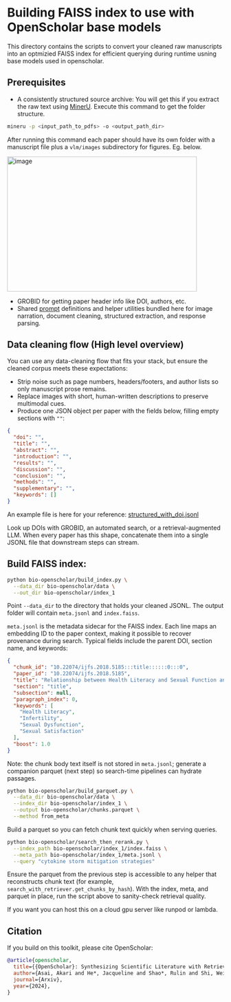 # Building FAISS index to use with OpenScholar base models

This directory contains the scripts to convert your cleaned raw manuscripts into an optmizied FAISS index for efficient querying during runtime usning base models used in openscholar.

## Prerequisites

- A consistently structured source archive: You will get this if you extract the raw text using [MinerU](https://github.com/opendatalab/MinerU). Execute this command to get the folder structure.

```bash
mineru -p <input_path_to_pdfs> -o <output_path_dir>
```

After running this command each paper should have its own folder with a manuscript file plus a `vlm/images` subdirectory for figures. Eg. below.

<img width="441" height="314" alt="image" src="https://github.com/user-attachments/assets/4f201907-f5f7-4e18-95d0-bd2a36177431" />

- GROBID for getting paper header info like DOI, authors, etc.
- Shared [prompt](/prompts.py) definitions and helper utilities bundled here for image narration, document cleaning, structured extraction, and response parsing.

## Data cleaning flow (High level overview)

You can use any data-cleaning flow that fits your stack, but ensure the cleaned corpus meets these expectations:

- Strip noise such as page numbers, headers/footers, and author lists so only manuscript prose remains.
- Replace images with short, human-written descriptions to preserve multimodal cues.
- Produce one JSON object per paper with the fields below, filling empty sections with `""`:

```json
{
  "doi": "",
  "title": "",
  "abstract": "",
  "introduction": "",
  "results": "",
  "discussion": "",
  "conclusion": "",
  "methods": "",
  "supplementary": "",
  "keywords": []
}
```

An example file is here for your reference: [structured_with_doi.jsonl](/data/structured_with_doi.jsonl)

Look up DOIs with GROBID, an automated search, or a retrieval-augmented LLM. When every paper has this shape, concatenate them into a single JSONL file that downstream steps can stream.

## Build FAISS index:

```bash
python bio-openscholar/build_index.py \
  --data_dir bio-openscholar/data \
  --out_dir bio-openscholar/index_1
```

Point `--data_dir` to the directory that holds your cleaned JSONL. The output folder will contain `meta.jsonl` and `index.faiss`.

`meta.jsonl` is the metadata sidecar for the FAISS index. Each line maps an embedding ID to the paper context, making it possible to recover provenance during search. Typical fields include the parent DOI, section name, and keywords:

```json
{
  "chunk_id": "10.22074/ijfs.2018.5185:::title::::::0:::0",
  "paper_id": "10.22074/ijfs.2018.5185",
  "title": "Relationship between Health Literacy and Sexual Function and Sexual Satisfaction in Infertile Couples Referred to The Royan Institute",
  "section": "title",
  "subsection": null,
  "paragraph_index": 0,
  "keywords": [
    "Health Literacy",
    "Infertility",
    "Sexual Dysfunction",
    "Sexual Satisfaction"
  ],
  "boost": 1.0
}
```

Note: the chunk body text itself is not stored in `meta.jsonl`; generate a companion parquet (next step) so search-time pipelines can hydrate passages.

```bash
python bio-openscholar/build_parquet.py \
  --data_dir bio-openscholar/data \
  --index_dir bio-openscholar/index_1 \
  --output bio-openscholar/chunks.parquet \
  --method from_meta
```

Build a parquet so you can fetch chunk text quickly when serving queries.

```bash
python bio-openscholar/search_then_rerank.py \
  --index_path bio-openscholar/index_1/index.faiss \
  --meta_path bio-openscholar/index_1/meta.jsonl \
  --query "cytokine storm mitigation strategies"
```

Ensure the parquet from the previous step is accessible to any helper that reconstructs chunk text (for example, `search_with_retriever.get_chunks_by_hash`). With the index, meta, and parquet in place, run the script above to sanity-check retrieval quality.

If you want you can host this on a cloud gpu server like runpod or lambda.

## Citation

If you build on this toolkit, please cite OpenScholar:

```bibtex
@article{openscholar,
  title={{OpenScholar}: Synthesizing Scientific Literature with Retrieval-Augmented Language Models},
  author={Asai, Akari and He*, Jacqueline and Shao*, Rulin and Shi, Weijia and Singh, Amanpreet and Chang, Joseph Chee  and Lo,  Kyle and Soldaini, Luca and Feldman, Tian, Sergey and Mike, D’arcy and Wadden, David and Latzke, Matt and Minyang and Ji, Pan and Liu, Shengyan and Tong, Hao and Wu, Bohao and Xiong, Yanyu and Zettlemoyer, Luke and Weld, Dan and Neubig, Graham and Downey, Doug and Yih, Wen-tau and Koh, Pang Wei and Hajishirzi, Hannaneh},
  journal={Arxiv},
  year={2024},
}
```
